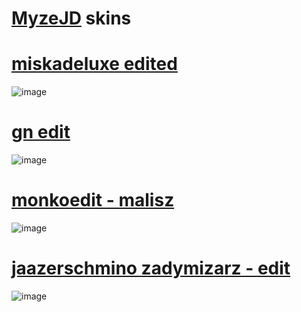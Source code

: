 # [MyzeJD](https://osu.ppy.sh/users/3257847) skins

# [miskadeluxe edited](https://drive.google.com/file/d/1SvQdsbF9G4KmdKEOkDhgJjRk7AhgDgCR/view?usp=sharing)
![image](https://i.postimg.cc/Vk3xPshD/screenshot1064.jpg)

# [gn edit](https://drive.google.com/file/d/1MY9AckDCEFuwAfslhxcwy1zomG-w3mM9/view?usp=sharing)
![image](https://i.postimg.cc/QC4z4j5g/screenshot1065.jpg)

# [monkoedit - malisz](https://drive.google.com/file/d/1AeiB1SZ4pScSX4jvZ17pxqD2Yq1nUnXO/view?usp=sharing)
![image](https://i.postimg.cc/90FSYD4F/screenshot1067.jpg)

# [jaazerschmino zadymizarz - edit](https://drive.google.com/file/d/1ThJkcgTgN2lI7yrbgL8oDyJVWN65rdwm/view?usp=sharing)
![image](https://i.postimg.cc/Y0GmVrPZ/screenshot1074.jpg)







